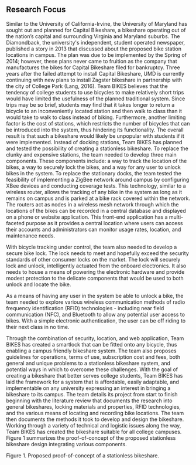 ## Research Focus

Similar to the University of California-Irvine, the University of Maryland has sought out and planned for Capital Bikeshare, a bikeshare operating out of the nation’s capital and surrounding Virginia and Maryland suburbs.  The Diamondback, the university's independent, student operated newspaper, published a story in 2013 that discussed about the proposed bike station locations in campus.  The plan was due to be implemented by the Spring of 2014; however, these plans never came to fruition as the company that manufactures the bikes for Capital Bikeshare filed for bankruptcy.  Three years after the failed attempt to install Capital Bikeshare, UMD is currently continuing with new plans to install Zagster bikeshare in partnership with the city of College Park (Lang, 2016).  Team BIKES believes that the tendency of college students to use bicycles to make relatively short trips would have limited the usefulness of the planned traditional system.  Since trips may be so brief, students may find that it takes longer to return a bicycle to an inconveniently located station and then walk to class than it would take to walk to class instead of biking.  Furthermore, another limiting factor is the cost of stations, which restricts the number of bicycles that can be introduced into the system, thus hindering its functionality.  The overall result is that such a bikeshare would likely be unpopular with students if it were implemented.  Instead of docking stations, Team BIKES has planned and tested the possibility of creating a stationless bikeshare.  To replace the clunky and expensive stations, the team needed to develop three main components.  These components include: a way to track the location of the bikes, a way to securely lock the bikes, and a way for any user to unlock bikes in the system.  To replace the stationary docks, the team tested the feasibility of implementing a ZigBee network around campus by configuring XBee devices and conducting coverage tests.  This technology, similar to a wireless router, allows the tracking of any bike in the system as long as it remains on campus and is parked at a bike rack covered within the network.  The routers act as nodes in a wireless mesh network through which the locations of the bikes can be recorded in a central database and displayed on a phone or website application.  This front-end application has a multi-faceted purpose as it provides a central location where users can access their accounts and administrators can monitor usage rates, location, and maintenance needs.

With bicycle tracking under control, the team also needed to develop a secure bike lock.  The lock needs to meet and hopefully exceed the security standards of other consumer locks on the market.  The lock will securely lock and unlock, intelligently actuated from the onboard electronics.  It also needs to house a means of powering the electronic hardware and provide modest protection to the delicate components that would be used to both unlock and locate the bike.

As a means of having any user in the system be able to unlock a bike, the team needed to explore various wireless communication methods of radio frequency identification (RFID) technologies - including near field communication (NFC), and Bluetooth to allow any potential user access to bikes.  With a simple electronic authentication, the user can be off riding to their next class in no time.

Through the combination of security, location, and web application, Team BIKES has created a smartlock that can be fitted onto any bicycle, thus enabling a campus friendly bikeshare system.  The team also proposes guidelines for operations, terms of use, subscription cost and fees, both general and unique problems to a stationless bikeshare system, and potential ways in which to overcome these challenges.  With the goal of creating a bikeshare that better serves college students, Team BIKES has laid the framework for a system that is affordable, easily adaptable, and implementable on any university expressing an interest in bringing a bikeshare to its campus.  The team details its project from start to finish beginning with the literature review that documents the research into general bikeshares, locking materials and properties, RFID technologies, and the various means of locating and recording bike locations.  The team then documents the methods it took to develop and design the bikeshare.  Working through a variety of technical and logistic issues along the way, Team BIKES has created the bikeshare suitable for all college campuses.  Figure 1 summarizes the proof-of-concept of the proposed stationless bikeshare design integrating various components.

Figure 1.  Proposed proof-of-concept of a stationless bikeshare.
